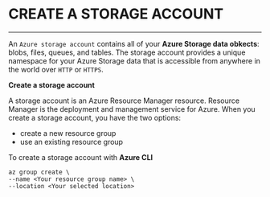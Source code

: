 # CREATE A STORAGE ACCOUNT
---

An `Azure storage account` contains all of your **Azure Storage data obkects**: blobs, files, queues, and tables.
The storage account provides a unique namespace for your Azure Storage data that is accessible from anywhere in the
world over `HTTP` or `HTTPS`. 


**Create a storage account**

A storage account is an Azure Resource Manager resource. Resource Manager is the deployment and management service for Azure.
When you create a storage account, you have the two options:
- create a new resource group
- use an existing resource group

To create a storage account with **Azure CLI**

````Azure CLI
az group create \
--name <Your resource group name> \
--location <Your selected location>
````
